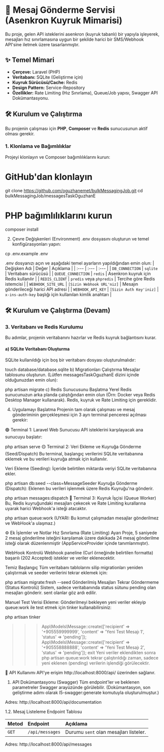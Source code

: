 # 🚀 Mesaj Gönderme Servisi (Asenkron Kuyruk Mimarisi)

Bu proje, gelen API isteklerini asenkron (kuyruk tabanlı) bir yapıyla işleyerek, mesajları hız sınırlamasına uygun bir şekilde harici bir SMS/Webhook API'sine iletmek üzere tasarlanmıştır.

## ✨ Temel Mimari

* **Çerçeve:** Laravel (PHP)
* **Veritabanı:** SQLite (Geliştirme için)
* **Kuyruk Sürücüsü/Cache:** Redis
* **Design Pattern:** Service-Repository
* **Özellikler:** Rate Limiting (Hız Sınırlama), Queue/Job yapısı, Swagger API Dokümantasyonu.

## 🛠️ Kurulum ve Çalıştırma

Bu projenin çalışması için **PHP**, **Composer** ve **Redis** sunucusunun aktif olması gerekir.

### 1. Klonlama ve Bağımlılıklar

Projeyi klonlayın ve Composer bağımlılıklarını kurun:


# GitHub'dan klonlayın
git clone https://github.com/oguzhanemet/bulkMessagingJob.git
cd bulkMessagingJob/messagesTaskOguzhanE

# PHP bağımlılıklarını kurun
composer install

2. Çevre Değişkenleri (Environment)
.env dosyasını oluşturun ve temel konfigürasyonları yapın:

cp .env.example .env

.env dosyanızı açın ve aşağıdaki temel ayarların yapıldığından emin olun:
| Değişken Adı | Değer | Açıklama |
| :--- | :--- | :--- |
| `DB_CONNECTION` | `sqlite` | Veritabanı sürücüsü |
| `QUEUE_CONNECTION` | `redis` | Asenkron kuyruk için Redis kullanılır |
| `REDIS_CLIENT` | `predis` veya `phpredis` | Tercihe göre Redis istemcisi |
| `WEBHOOK_SITE_URL` | `[Sizin Webhook URL'niz]` | Mesajın gönderileceği harici API adresi |
| `WEBHOOK_API_KEY` | `[Sizin Auth Key'iniz]` | `x-ins-auth-key` başlığı için kullanılan kimlik anahtarı |


## 🛠️ Kurulum ve Çalıştırma (Devam)

### 3. Veritabanı ve Redis Kurulumu

Bu adımlar, projenin veritabanını hazırlar ve Redis kuyruk bağlantısını kurar.

#### a) SQLite Veritabanı Oluşturma

SQLite kullanıldığı için boş bir veritabanı dosyası oluşturulmalıdır:


touch database/database.sqlite
b) Migrationları Çalıştırma
Mesajlar tablosunu oluşturun. (Lütfen messagesTaskOguzhanE dizini içinde olduğunuzdan emin olun):


php artisan migrate
c) Redis Sunucusunu Başlatma
Yerel Redis sunucunuzun arka planda çalıştığından emin olun (Örn: Docker veya Redis Desktop Manager kullanarak). Redis, kuyruk ve Rate Limiting için gereklidir.

4. Uygulamayı Başlatma
Projenin tam olarak çalışması ve mesaj gönderiminin gerçekleşmesi için 3 ayrı terminal penceresi açılması gerekir:

🟢 Terminal 1: Laravel Web Sunucusu
API isteklerini karşılayacak ana sunucuyu başlatır:


php artisan serve
🟡 Terminal 2: Veri Ekleme ve Kuyruğa Gönderme (Seed/Dispatch)
Bu terminal, başlangıç verilerini SQLite veritabanına eklemek ve bu verileri kuyruğa atmak için kullanılır.

Veri Ekleme (Seeding): İçeride belirtilen miktarda veriyi SQLite veritabanına ekler.


php artisan db:seed --class=MessageSeeder
Kuyruğa Gönderme (Dispatch): Eklenen bu verileri işlenmek üzere Redis Kuyruğu'na gönderir.


php artisan messages:dispatch
🔴 Terminal 3: Kuyruk İşçisi (Queue Worker)
Bu, Redis kuyruğundaki mesajları çekecek ve Rate Limiting kurallarına uyarak harici Webhook'a isteği atacaktır.


php artisan queue:work
(UYARI: Bu komut çalışmadan mesajlar gönderilmez ve WebHook'a ulaşmaz.)

⚙️ Ek İşlemler ve Notlar
Hız Sınırlama (Rate Limiting) Ayarı
Proje, 5 saniyede 2 mesaj gönderilme isteğini karşılamak üzere dakikada 24 mesaj gönderilme isteği olarak düzenlenmiştir (AppServiceProvider içinde tanımlanmıştır).

WebHook Kontrolü
Webhook paneline (Curl örneğinde belirtilen formatta) başarılı (202 Accepted) istekler ve veriler eklenecektir.

Temiz Başlangıç
Tüm veritabanı tablolarını silip migrationları yeniden çalıştırmak ve seeder verilerini tekrar eklemek için:


php artisan migrate:fresh --seed
Gönderilmiş Mesajları Tekrar Göndermeme (Status Kontrolü)
Sistem, sadece veritabanında status sütunu pending olan mesajları gönderir. sent olanlar göz ardı edilir.

Manuel Test Verisi Ekleme: Gönderilmeyi bekleyen yeni veriler ekleyip queue:work ile test etmek için tinker kullanabilirsiniz:


php artisan tinker
>>> App\Models\Message::create(['recipient' => '+905559999999', 'content' => 'Yeni Test Mesajı 1', 'status' => 'pending']);
>>> App\Models\Message::create(['recipient' => '+905558888888', 'content' => 'Yeni Test Mesajı 2', 'status' => 'pending']);
>>> exit
Yeni veriler eklendikten sonra php artisan queue:work tekrar çalıştırıldığı zaman, sadece yeni eklenen (pending) verilerin işlendiği görülecektir.


📡 API Kullanımı
API'ye erişim http://localhost:8000/api/ üzerinden sağlanır.

1. API Dokümantasyonu (Swagger)
Tüm endpoint'ler ve beklenen parametreler Swagger arayüzünde görülebilir. (Dokümantasyon, son geliştirme adımı olarak l5-swagger:generate komutuyla oluşturulmuştur.)

Adres: http://localhost:8000/api/documentation

1.2. Mesaj Listeleme Endpoint Tablosu


| Metod | Endpoint | Açıklama |
| :--- | :--- | :--- |
| `GET` | `/api/messages` | Durumu `sent` olan mesajları listeler. |

Adres: http://localhost:8000/api/messages

